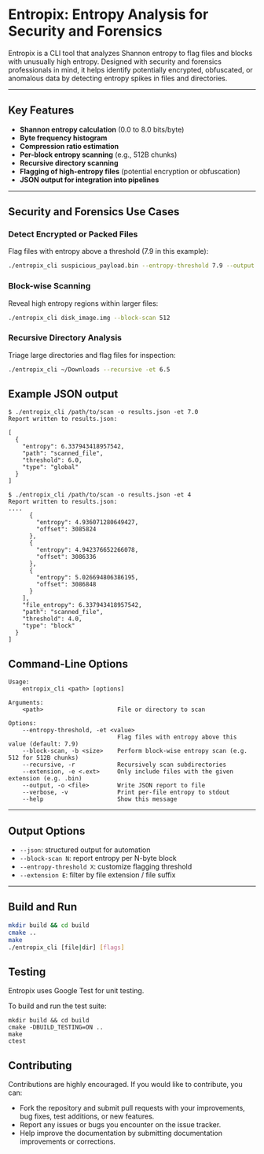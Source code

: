 # Entropix: Entropy Analysis for Security and Forensics

Entropix is a CLI tool that analyzes Shannon entropy to flag files and blocks with unusually high entropy. Designed with security and forensics professionals in mind, it helps identify potentially encrypted, obfuscated, or anomalous data by detecting entropy spikes in files and directories.

---

## Key Features

- **Shannon entropy calculation** (0.0 to 8.0 bits/byte)
- **Byte frequency histogram**
- **Compression ratio estimation**
- **Per-block entropy scanning** (e.g., 512B chunks)
- **Recursive directory scanning**
- **Flagging of high-entropy files** (potential encryption or obfuscation)
- **JSON output for integration into pipelines**

---

## Security and Forensics Use Cases

### Detect Encrypted or Packed Files
Flag files with entropy above a threshold (7.9 in this example):
```bash
./entropix_cli suspicious_payload.bin --entropy-threshold 7.9 --output results.json
```

### Block-wise Scanning
Reveal high entropy regions within larger files:
```bash
./entropix_cli disk_image.img --block-scan 512
```

### Recursive Directory Analysis
Triage large directories and flag files for inspection:
```bash
./entropix_cli ~/Downloads --recursive -et 6.5
```

## Example JSON output
```
$ ./entropix_cli /path/to/scan -o results.json -et 7.0
Report written to results.json: 

[
  {
    "entropy": 6.337943418957542,
    "path": "scanned_file",
    "threshold": 6.0,
    "type": "global"
  }
]

$ ./entropix_cli /path/to/scan -o results.json -et 4 
Report written to results.json: 
....
      {
        "entropy": 4.936071280649427,
        "offset": 3085824
      },
      {
        "entropy": 4.942376652266078,
        "offset": 3086336
      },
      {
        "entropy": 5.026694806386195,
        "offset": 3086848
      }
    ],
    "file_entropy": 6.337943418957542,
    "path": "scanned_file",
    "threshold": 4.0,
    "type": "block"
  }
]
```

## Command-Line Options
```
Usage:
    entropix_cli <path> [options]

Arguments:
    <path>                     File or directory to scan

Options:
    --entropy-threshold, -et <value>
                               Flag files with entropy above this value (default: 7.9)
    --block-scan, -b <size>    Perform block-wise entropy scan (e.g. 512 for 512B chunks)
    --recursive, -r            Recursively scan subdirectories
    --extension, -e <.ext>     Only include files with the given extension (e.g. .bin)
    --output, -o <file>        Write JSON report to file
    --verbose, -v              Print per-file entropy to stdout
    --help                     Show this message
```

---

## Output Options

- `--json`: structured output for automation
- `--block-scan N`: report entropy per N-byte block
- `--entropy-threshold X`: customize flagging threshold
- `--extension E`: filter by file extension / file suffix 

---

## Build and Run
```bash
mkdir build && cd build
cmake ..
make
./entropix_cli [file|dir] [flags]
```

## Testing
Entropix uses Google Test for unit testing.

To build and run the test suite:

```
mkdir build && cd build
cmake -DBUILD_TESTING=ON ..
make
ctest
```

## Contributing 
Contributions are highly encouraged. If you would like to contribute, you can:
- Fork the repository and submit pull requests with your improvements, bug fixes, test additions, or new features.
- Report any issues or bugs you encounter on the issue tracker.
- Help improve the documentation by submitting documentation improvements or corrections.

